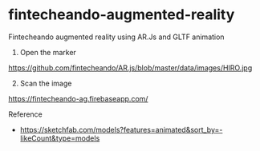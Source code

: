 # fintecheando-augmented-reality
Fintecheando augmented reality using AR.Js and GLTF animation

1. Open the marker

https://github.com/fintecheando/AR.js/blob/master/data/images/HIRO.jpg

2. Scan the image 

https://fintecheando-ag.firebaseapp.com/


Reference

* https://sketchfab.com/models?features=animated&sort_by=-likeCount&type=models 
